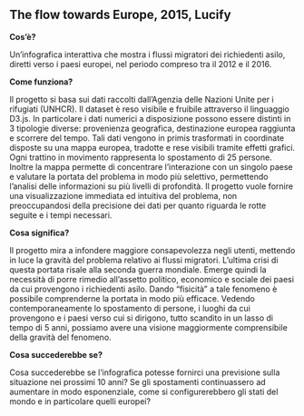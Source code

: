 <h2> The flow towards Europe, 2015, Lucify </h2> 

**Cos’è?**

Un’infografica interattiva che mostra i flussi migratori dei richiedenti asilo, diretti verso i paesi europei, nel periodo compreso tra il 2012 e il 2016. 

**Come funziona?**

Il progetto si basa sui dati raccolti dall’Agenzia delle Nazioni Unite per i rifugiati (UNHCR). 
Il dataset è reso visibile e fruibile attraverso il linguaggio D3.js. In particolare i dati numerici a disposizione possono essere distinti in 3 tipologie diverse: provenienza geografica, destinazione europea raggiunta e scorrere del tempo.
Tali dati vengono in primis trasformati in coordinate disposte su una mappa europea, tradotte e rese visibili tramite effetti grafici. Ogni trattino in movimento rappresenta lo spostamento di 25 persone. Inoltre la mappa permette di concentrare l’interazione con un singolo paese e valutare la portata del problema in modo più selettivo, permettendo l’analisi delle informazioni su più livelli di profondità. Il progetto vuole fornire una visualizzazione immediata ed intuitiva del problema, non preoccupandosi della precisione dei dati per quanto riguarda le rotte seguite e i tempi necessari. 


**Cosa significa?** 

Il progetto mira a infondere maggiore consapevolezza negli utenti, mettendo in luce la gravità del problema relativo ai flussi migratori. L’ultima crisi di questa portata risale alla seconda guerra mondiale. Emerge quindi la necessità di porre rimedio all’assetto politico, economico e sociale dei paesi da cui provengono i richiedenti asilo.
Dando “fisicità” a tale fenomeno è possibile comprenderne la portata in modo più efficace. Vedendo contemporaneamente lo spostamento di persone, i luoghi da cui provengono e i paesi verso cui si dirigono, tutto scandito in un lasso di tempo di 5 anni, possiamo avere una visione maggiormente comprensibile della gravità del fenomeno. 

**Cosa succederebbe se?**

Cosa succederebbe se l’infografica potesse fornirci una previsione sulla situazione nei prossimi 10 anni? Se gli spostamenti continuassero ad aumentare in modo esponenziale, come si configurerebbero gli stati del mondo e in particolare quelli europei? 





